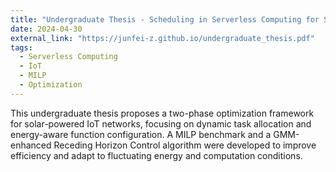 ```yaml
---
title: "Undergraduate Thesis - Scheduling in Serverless Computing for Solar-Powered IoT Networks"
date: 2024-04-30
external_link: "https://junfei-z.github.io/undergraduate_thesis.pdf"
tags:
  - Serverless Computing
  - IoT
  - MILP
  - Optimization
---
```


This undergraduate thesis proposes a two-phase optimization framework for solar-powered IoT networks, focusing on dynamic task allocation and energy-aware function configuration. A MILP benchmark and a GMM-enhanced Receding Horizon Control algorithm were developed to improve efficiency and adapt to fluctuating energy and computation conditions.

<!--more-->
